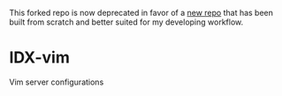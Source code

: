 This forked repo is now deprecated in favor of a [new repo](https://github.com/sheparddw/vim/) that has been built from scratch and better suited for my developing workflow.

# IDX-vim
Vim server configurations
